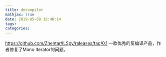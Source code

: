 ```yaml
---
title: decompiler
mathjax: true
date: 2019-05-08 16:40:14
tags:
categories:
---
```

https://github.com/Zhentar/ILSpy/releases/tag/0.1 一款优秀的反编译产品，作者修复了Mono Iterator的问题。